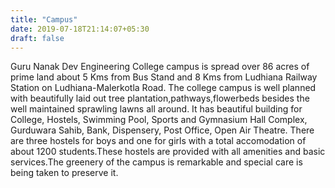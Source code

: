 ```yaml
---
title: "Campus"
date: 2019-07-18T21:14:07+05:30
draft: false
---
```

Guru Nanak Dev Engineering College campus is spread over 86 acres of prime land about 5 Kms from Bus Stand and 8 Kms from Ludhiana Railway Station on Ludhiana-Malerkotla Road. The college campus is well planned with beautifully laid out tree plantation,pathways,flowerbeds besides the well maintained sprawling lawns all around. It has beautiful building for College, Hostels, Swimming Pool, Sports and Gymnasium Hall Complex, Gurduwara Sahib, Bank, Dispensery, Post Office, Open Air Theatre. There are three hostels for boys and one for girls with a total accomodation of about 1200 students.These hostels are provided with all amenities and basic services.The greenery of the campus is remarkable and special care is being taken to preserve it.
